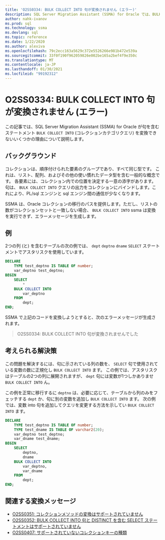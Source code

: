 ```yaml
---
title: 'O2SS0334: BULK COLLECT INTO 句が変換されません (エラー)'
description: SQL Server Migration Assistant (SSMA) for Oracle では、BULK COLLECT INTO 句を含むステートメントを変換できないいくつかの理由について説明します。
author: nahk-ivanov
ms.prod: sql
ms.technology: ssma
ms.devlang: sql
ms.topic: reference
ms.date: 1/22/2020
ms.author: alexiva
ms.openlocfilehash: 79c2ecc163a5629c372e5526266e981b472e539a
ms.sourcegitcommit: 33f0f190f962059826e002be165a2bef4f9e350c
ms.translationtype: MT
ms.contentlocale: ja-JP
ms.lasthandoff: 01/30/2021
ms.locfileid: "99192312"
---
```

# <a name="o2ss0334-bulk-collect-into-clause-not-converted-error"></a>O2SS0334: BULK COLLECT INTO 句が変換されません (エラー)

この記事では、SQL Server Migration Assistant (SSMA) for Oracle が句を含むステートメント `BULK COLLECT INTO` (コレクションカテゴリクエリ) を変換できないいくつかの理由について説明します。

## <a name="background"></a>バックグラウンド

コレクションは、順序付けられた要素のグループであり、すべて同じ型です。 これは、リスト、配列、およびその他の使い慣れたデータ型を含む一般的な概念です。 各要素には、コレクション内での位置を決定する一意の添字があります。 句は、 `BULK COLLECT INTO` クエリの出力をコレクションにバインドします。これにより、PL/sql エンジンと sql エンジン間の通信が少なくなります。

SSMA は、Oracle コレクションの移行のパスを提供します。ただし、リストの数がコレクションセットと一致しない場合、 `BULK COLLECT INTO` ssma は変換を実行できず、エラーメッセージを生成します。

## <a name="example"></a>例

2つの列 (と) を含むテーブルの次の例では、 `dept` `deptno` `dname` `SELECT` ステートメントでアスタリスクを使用しています。

```sql
DECLARE
    TYPE test_deptno IS TABLE OF number;
    var_deptno test_deptno;
BEGIN
    SELECT
        *
    BULK COLLECT INTO
        var_deptno
    FROM
        dept;
END;
```

SSMA で上記のコードを変換しようとすると、次のエラーメッセージが生成されます。

> O2SS0334: BULK COLLECT INTO 句が変換されませんでした

## <a name="possible-remedies"></a>考えられる解決策

この問題を解決するには、句に示されている列の数を、 `SELECT` 句で使用されている変数の数に正規化し `BULK COLLECT INTO` ます。 この例では、アスタリスクはテーブルの2つの列に展開されますが、 `dept` 句には変数が1つしかありませ `BULK COLLECT INTO` ん。

この例を正常に移行するに `deptno` は、必要に応じて、テーブルから列のみをフェッチする `dept` か、句に別の変数を追加し `BULK COLLECT INTO` ます。 次の例では、変数 into 句を追加してクエリを変更する方法を示してい `BULK COLLECT INTO` ます。

```sql
DECLARE
    TYPE test_deptno IS TABLE OF number;
    TYPE test_dname IS TABLE OF varchar2(20);
    var_deptno test_deptno;
    var_dname test_dname;
BEGIN
    SELECT
        deptno,
        dname
    BULK COLLECT INTO
        var_deptno,
        var_dname
    FROM
        dept;
END;
```

## <a name="related-conversion-messages"></a>関連する変換メッセージ

* [O2SS0351: コレクションメソッドの変換はサポートされていません](o2ss0351.md)
* [O2SS0352: BULK COLLECT INTO 句と DISTINCT を含む SELECT ステートメントはサポートされていません](o2ss0352.md)
* [O2SS0407: サポートされていないコレクションキーの種類](o2ss0407.md)
